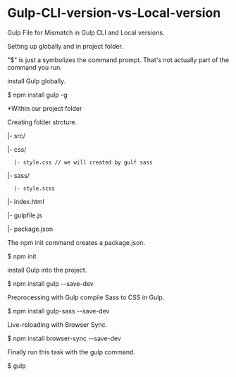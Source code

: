 # Gulp-CLI-version-vs-Local-version
Gulp File for Mismatch in Gulp CLI and Local versions.

Setting up globally and in project folder.

"$" is just a symbolizes the command prompt. That's not actually part of the command you run.

install Gulp globally.

$ npm install gulp -g

*Within our project folder

Creating folder strcture.

|- src/ 

   |- css/
   
      |- style.css // we will created by gulf sass
      
   |- sass/
   
      |- style.scss
      
   |- index.html
   
|- gulpfile.js

|- package.json

The npm init command creates a package.json.

$ npm init

install Gulp into the project.

$ npm install gulp --save-dev

Preprocessing with Gulp compile Sass to CSS in Gulp.

$ npm install gulp-sass --save-dev

Live-reloading with Browser Sync.

$ npm install browser-sync --save-dev

Finally run this task with the gulp command.

$ gulp
